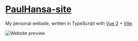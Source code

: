 # [PaulHansa-site](https://paulhansa.com)

My personal website, written in TypeScript with [Vue 3](https://v3.vuejs.org/) + [Vite](https://github.com/vitejs/vite).

![Website preview](https://i.imgur.com/TM0z6MI.png)
